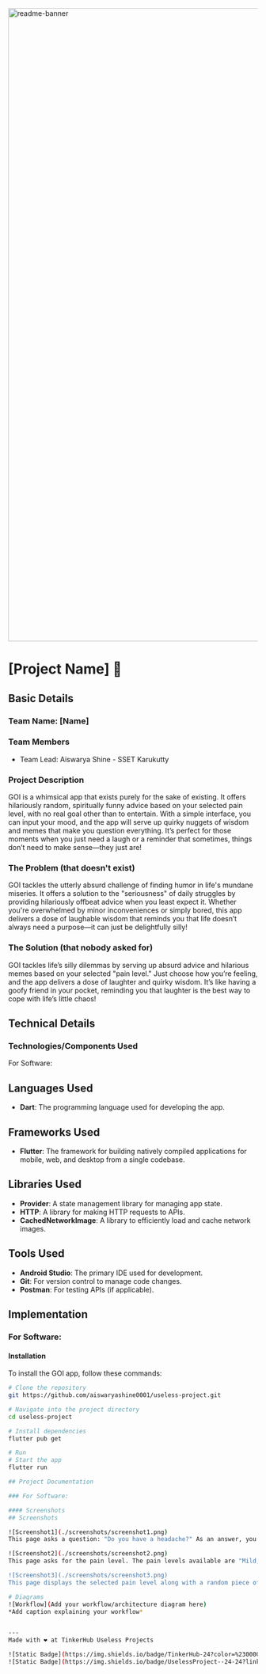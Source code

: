 <img width="1280" alt="readme-banner" src="https://github.com/user-attachments/assets/35332e92-44cb-425b-9dff-27bcf1023c6c">

# [Project Name] 🎯


## Basic Details
### Team Name: [Name]


### Team Members
- Team Lead: Aiswarya Shine - SSET Karukutty

### Project Description
GOI is a whimsical app that exists purely for the sake of existing. It offers hilariously random, spiritually funny advice based on your selected pain level, with no real goal other than to entertain. With a simple interface, you can input your mood, and the app will serve up quirky nuggets of wisdom and memes that make you question everything. It’s perfect for those moments when you just need a laugh or a reminder that sometimes, things don’t need to make sense—they just are!

### The Problem (that doesn't exist)
GOI tackles the utterly absurd challenge of finding humor in life's mundane miseries. It offers a solution to the "seriousness" of daily struggles by providing hilariously offbeat advice when you least expect it. Whether you're overwhelmed by minor inconveniences or simply bored, this app delivers a dose of laughable wisdom that reminds you that life doesn’t always need a purpose—it can just be delightfully silly!

### The Solution (that nobody asked for)
GOI tackles life’s silly dilemmas by serving up absurd advice and hilarious memes based on your selected "pain level." Just choose how you’re feeling, and the app delivers a dose of laughter and quirky wisdom. It’s like having a goofy friend in your pocket, reminding you that laughter is the best way to cope with life’s little chaos!

## Technical Details
### Technologies/Components Used
For Software:

## Languages Used
- **Dart**: The programming language used for developing the app.

## Frameworks Used
- **Flutter**: The framework for building natively compiled applications for mobile, web, and desktop from a single codebase.

## Libraries Used
- **Provider**: A state management library for managing app state.
- **HTTP**: A library for making HTTP requests to APIs.
- **CachedNetworkImage**: A library to efficiently load and cache network images.

## Tools Used
- **Android Studio**: The primary IDE used for development.
- **Git**: For version control to manage code changes.
- **Postman**: For testing APIs (if applicable).
## Implementation

### For Software:

#### Installation
To install the GOI app, follow these commands:

```bash
# Clone the repository
git https://github.com/aiswaryashine0001/useless-project.git

# Navigate into the project directory
cd useless-project

# Install dependencies
flutter pub get

# Run
# Start the app
flutter run

## Project Documentation

### For Software:

#### Screenshots
## Screenshots

![Screenshot1](./screenshots/screenshot1.png)  
This page asks a question: "Do you have a headache?" As an answer, you can click the "Yes" button, which has a bouncing animation.

![Screenshot2](./screenshots/screenshot2.png)  
This page asks for the pain level. The pain levels available are "Mild," "Moderate," and "Severe." Upon selecting a pain level, a humorous comment is displayed in a dialog box, adding a playful touch to the user's experience.

![Screenshot3](./screenshots/screenshot3.png)  
This page displays the selected pain level along with a random piece of humorous advice and a corresponding meme. This page aims to lighten the user's mood with funny suggestions related to their reported pain level, creating a more engaging and enjoyable interaction with the app.

# Diagrams
![Workflow](Add your workflow/architecture diagram here)
*Add caption explaining your workflow*


---
Made with ❤️ at TinkerHub Useless Projects 

![Static Badge](https://img.shields.io/badge/TinkerHub-24?color=%23000000&link=https%3A%2F%2Fwww.tinkerhub.org%2F)
![Static Badge](https://img.shields.io/badge/UselessProject--24-24?link=https%3A%2F%2Fwww.tinkerhub.org%2Fevents%2FQ2Q1TQKX6Q%2FUseless%2520Projects)



